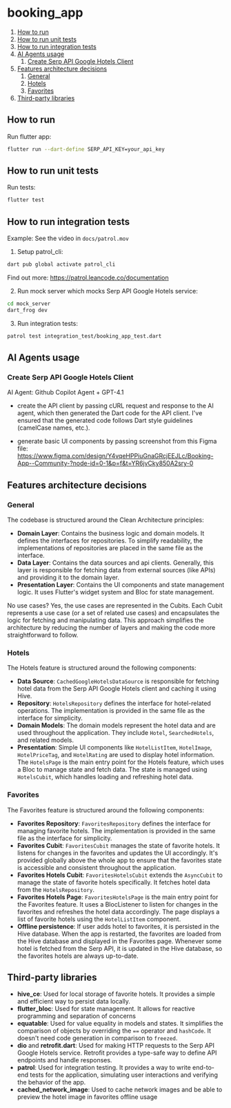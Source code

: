 # booking_app

1. [How to run](#how-to-run)
2. [How to run unit tests](#how-to-run-unit-tests)
3. [How to run integration tests](#how-to-run-integration-tests)
4. [AI Agents usage](#ai-agents-usage)
    1. [Create Serp API Google Hotels Client](#create-serp-api-google-hotels-client)
5. [Features architecture decisions](#features-architecture-decisions)
    1. [General](#general)
    2. [Hotels](#hotels)
    3. [Favorites](#favorites)
6. [Third-party libraries](#third-party-libraries)

## How to run

Run flutter app:

```bash
flutter run --dart-define SERP_API_KEY=your_api_key
```

## How to run unit tests
Run tests:

```bash
flutter test
```

## How to run integration tests

Example: See the video in `docs/patrol.mov`

1. Setup patrol_cli:

```bash
dart pub global activate patrol_cli
```

Find out more: https://patrol.leancode.co/documentation

2. Run mock server which mocks Serp API Google Hotels service:

```bash
cd mock_server
dart_frog dev
```

3. Run integration tests:

```bash
patrol test integration_test/booking_app_test.dart
```


## AI Agents usage 

### Create Serp API Google Hotels Client

AI Agent: Github Copilot Agent + GPT-4.1

- create the API client by passing cURL request and response to the AI agent, which then generated the Dart code for the API client. I've ensured that the generated code follows Dart style guidelines (camelCase names, etc.).

- generate basic UI components by passing screenshot from this Figma file: https://www.figma.com/design/Y4vqeHPPiuGnaGRcjEEJLc/Booking-App--Community-?node-id=0-1&p=f&t=YR6jvCky850A2sry-0


## Features architecture decisions

### General

The codebase is structured around the Clean Architecture principles:
- **Domain Layer**: Contains the business logic and domain models. It defines the interfaces for repositories. To simplify readability, the implementations of repositories are placed in the same file as the interface.
- **Data Layer**: Contains the data sources and api clients. Generally, this layer is responsible for fetching data from external sources (like APIs) and providing it to the domain layer.
- **Presentation Layer**: Contains the UI components and state management logic. It uses Flutter's widget system and Bloc for state management. 


No use cases? Yes, the use cases are represented in the Cubits. Each Cubit represents a use case (or a set of related use cases) and encapsulates the logic for fetching and manipulating data. This approach simplifies the architecture by reducing the number of layers and making the code more straightforward to follow.

### Hotels

The Hotels feature is structured around the following components:
- **Data Source**: `CachedGoogleHotelsDataSource` is responsible for fetching hotel data from the Serp API Google Hotels client and caching it using Hive.
- **Repository**: `HotelsRepository` defines the interface for hotel-related operations. The implementation is provided in the same file as the interface for simplicity.
- **Domain Models**: The domain models represent the hotel data and are used throughout the application. They include `Hotel`, `SearchedHotels`, and related models.
- **Presentation**: Simple UI components like `HotelListItem`, `HotelImage`, `HotelPriceTag`, and `HotelRating` are used to display hotel information. The `HotelsPage` is the main entry point for the Hotels feature, which uses a Bloc to manage state and fetch data. The state is managed using `HotelsCubit`, which handles loading and refreshing hotel data.

### Favorites

The Favorites feature is structured around the following components:
- **Favorites Repository**: `FavoritesRepository` defines the interface for managing favorite hotels. The implementation is provided in the same file as the interface for simplicity.
- **Favorites Cubit**: `FavoritesCubit` manages the state of favorite hotels. It listens for changes in the favorites and updates the UI accordingly. It's provided globally above the whole app to ensure that the favorites state is accessible and consistent throughout the application.
- **Favorites Hotels Cubit**: `FavoritesHotelsCubit` extends the `AsyncCubit` to manage the state of favorite hotels specifically. It fetches hotel data from the `HotelsRepository`.
- **Favorites Hotels Page**: `FavoritesHotelsPage` is the main entry point for the Favorites feature. It uses a BlocListener to listen for changes in the favorites and refreshes the hotel data accordingly. The page displays a list of favorite hotels using the `HotelListItem` component.
- **Offline persistence**: If user adds hotel to favorites, it is persisted in the Hive database. When the app is restarted, the favorites are loaded from the Hive database and displayed in the Favorites page. Whenever some hotel is fetched from the Serp API, it is updated in the Hive database, so the favorites hotels are always up-to-date.


## Third-party libraries

- **hive_ce**: Used for local storage of favorite hotels. It provides a simple and efficient way to persist data locally.
- **flutter_bloc**: Used for state management. It allows for reactive programming and separation of concerns
- **equatable**: Used for value equality in models and states. It simplifies the comparison of objects by overriding the `==` operator and `hashCode`. It doesn't need code generation in comparison to `freezed`.
- **dio** and **retrofit.dart**: Used for making HTTP requests to the Serp API Google Hotels service. Retrofit provides a type-safe way to define API endpoints and handle responses.
- **patrol**: Used for integration testing. It provides a way to write end-to-end tests for the application, simulating user interactions and verifying the behavior of the app.
- **cached_network_image**: Used to cache network images and be able to preview the hotel image in favorites offline usage 